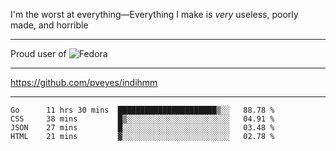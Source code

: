 I'm the worst at everything—Everything I make is *very* useless, poorly made, and horrible

___
Proud user of ![Fedora](https://img.shields.io/badge/-Fedora-blue?style=flat-square&logo=fedora)

___
https://github.com/pveyes/indihmm

___
<!--START_SECTION:waka-->
```text
Go      11 hrs 30 mins  ██████████████████████▒░░   88.78 % 
CSS     38 mins         █▒░░░░░░░░░░░░░░░░░░░░░░░   04.91 % 
JSON    27 mins         █░░░░░░░░░░░░░░░░░░░░░░░░   03.48 % 
HTML    21 mins         ▓░░░░░░░░░░░░░░░░░░░░░░░░   02.78 % 
```
<!--END_SECTION:waka-->
